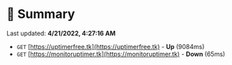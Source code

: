 # 📖 Summary
Last updated: **4/21/2022, 4:27:16 AM**

- `GET` [https://uptimerfree.tk](https://uptimerfree.tk) - **Up** (9084ms)
- `GET` [https://monitoruptimer.tk](https://monitoruptimer.tk) - **Down** (65ms)
